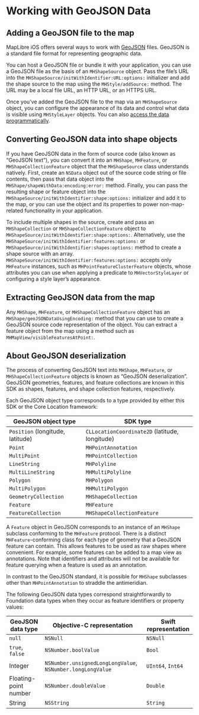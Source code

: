 # Working with GeoJSON Data

## Adding a GeoJSON file to the map

MapLibre iOS offers several ways to work with [GeoJSON](http://geojson.org/) files.
GeoJSON is a standard file format for representing geographic data.

You can host a GeoJSON file or bundle it with
your application, you can use a GeoJSON file as the basis of an ``MHShapeSource``
object. Pass the file’s URL into the
``MHShapeSource/initWithIdentifier:URL:options:`` initializer and add the
shape source to the map using the ``MHStyle/addSource:`` method. The URL may
be a local file URL, an HTTP URL, or an HTTPS URL.

Once you’ve added the GeoJSON file to the map via an ``MHShapeSource`` object,
you can configure the appearance of its data and control what data is visible
using ``MHStyleLayer`` objects. You can also
[access the data programmatically](#Extracting-GeoJSON-data-from-the-map).

## Converting GeoJSON data into shape objects

If you have GeoJSON data in the form of source code (also known as “GeoJSON
text”), you can convert it into an ``MHShape``, ``MHFeature``, or
``MHShapeCollectionFeature`` object that the ``MHShapeSource`` class understands
natively. First, create an `NSData` object out of the source code string or file
contents, then pass that data object into the
``MHShape/shapeWithData:encoding:error:`` method. Finally, you can pass the
resulting shape or feature object into the
``MHShapeSource/initWithIdentifier:shape:options:`` initializer and add it to
the map, or you can use the object and its properties to power non-map-related
functionality in your application.

To include multiple shapes in the source, create and pass an ``MHShapeCollection`` or
 ``MHShapeCollectionFeature`` object to 
 ``MHShapeSource/initWithIdentifier:shape:options:``. Alternatively, use the
 ``MHShapeSource/initWithIdentifier:features:options:`` or 
 ``MHShapeSource/initWithIdentifier:shapes:options:`` method to create a shape source 
 with an array. ``MHShapeSource/initWithIdentifier:features:options:`` accepts only ``MHFeature``
 instances, such as ``MHPointFeatureClusterFeature`` objects, whose attributes you can use when
 applying a predicate to ``MHVectorStyleLayer`` or configuring a style layer’s
 appearance.

## Extracting GeoJSON data from the map

Any ``MHShape``, ``MHFeature``, or ``MHShapeCollectionFeature`` object has an
``MHShape/geoJSONDataUsingEncoding:`` method that you can use to create a
GeoJSON source code representation of the object. You can extract a feature
object from the map using a method such as
``MHMapView/visibleFeaturesAtPoint:``.

## About GeoJSON deserialization

The process of converting GeoJSON text into ``MHShape``, ``MHFeature``, or
``MHShapeCollectionFeature`` objects is known as “GeoJSON deserialization”.
GeoJSON geometries, features, and feature collections are known in this SDK as
shapes, features, and shape collection features, respectively.

Each GeoJSON object type corresponds to a type provided by either this SDK or
the Core Location framework:

GeoJSON object type | SDK type
--------------------|---------
`Position` (longitude, latitude) | `CLLocationCoordinate2D` (latitude, longitude)
`Point`             | ``MHPointAnnotation``
`MultiPoint`        | ``MHPointCollection``
`LineString`        | ``MHPolyline``
`MultiLineString`   | ``MHMultiPolyline``
`Polygon`           | ``MHPolygon``
`MultiPolygon`      | ``MHMultiPolygon``
`GeometryCollection` | ``MHShapeCollection``
`Feature`           | ``MHFeature``
`FeatureCollection` | ``MHShapeCollectionFeature``

A `Feature` object in GeoJSON corresponds to an instance of an ``MHShape``
subclass conforming to the ``MHFeature`` protocol. There is a distinct
``MHFeature``-conforming class for each type of geometry that a GeoJSON feature
can contain. This allows features to be used as raw shapes where convenient. For
example, some features can be added to a map view as annotations. Note that
identifiers and attributes will not be available for feature querying when a
feature is used as an annotation.

In contrast to the GeoJSON standard, it is possible for ``MHShape`` subclasses
other than ``MHPointAnnotation`` to straddle the antimeridian.

The following GeoJSON data types correspond straightforwardly to Foundation data
types when they occur as feature identifiers or property values:

GeoJSON data type  | Objective-C representation | Swift representation
-------------------|----------------------------|---------------------
`null`             | `NSNull`                   | `NSNull`
`true`, `false`    | `NSNumber.boolValue`       | `Bool`
Integer            | `NSNumber.unsignedLongLongValue`, `NSNumber.longLongValue` | `UInt64`, `Int64`
Floating-point number | `NSNumber.doubleValue`  | `Double`
String             | `NSString`                 | `String`
